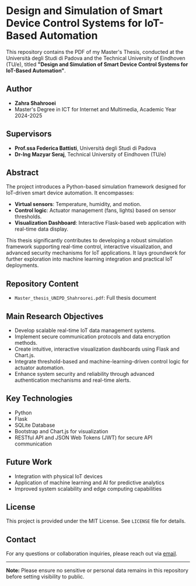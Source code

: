 # Design and Simulation of Smart Device Control Systems for IoT-Based Automation

This repository contains the PDF of my Master's Thesis, conducted at the Università degli Studi di Padova and the Technical University of Eindhoven (TU/e), titled **"Design and Simulation of Smart Device Control Systems for IoT-Based Automation"**.

## Author
- **Zahra Shahrooei**
- Master's Degree in ICT for Internet and Multimedia, Academic Year 2024-2025

## Supervisors
- **Prof.ssa Federica Battisti**, Università degli Studi di Padova
- **Dr-Ing Mazyar Seraj**, Technical University of Eindhoven (TU/e)

## Abstract
The project introduces a Python-based simulation framework designed for IoT-driven smart device automation. It encompasses:
- **Virtual sensors**: Temperature, humidity, and motion.
- **Control logic**: Actuator management (fans, lights) based on sensor thresholds.
- **Visualization Dashboard**: Interactive Flask-based web application with real-time data display.

This thesis significantly contributes to developing a robust simulation framework supporting real-time control, interactive visualization, and advanced security mechanisms for IoT applications. It lays groundwork for further exploration into machine learning integration and practical IoT deployments.

## Repository Content
- `Master_thesis_UNIPD_Shahroorei.pdf`: Full thesis document

## Main Research Objectives
- Develop scalable real-time IoT data management systems.
- Implement secure communication protocols and data encryption methods.
- Create intuitive, interactive visualization dashboards using Flask and Chart.js.
- Integrate threshold-based and machine-learning-driven control logic for actuator automation.
- Enhance system security and reliability through advanced authentication mechanisms and real-time alerts.

## Key Technologies
- Python
- Flask
- SQLite Database
- Bootstrap and Chart.js for visualization
- RESTful API and JSON Web Tokens (JWT) for secure API communication

## Future Work
- Integration with physical IoT devices
- Application of machine learning and AI for predictive analytics
- Improved system scalability and edge computing capabilities

## License
This project is provided under the MIT License. See `LICENSE` file for details.

## Contact
For any questions or collaboration inquiries, please reach out via [email](mailto:your-email@example.com).

---

**Note:** Please ensure no sensitive or personal data remains in this repository before setting visibility to public.

